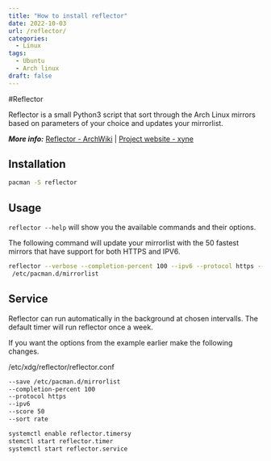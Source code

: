 ```yaml
---
title: "How to install reflector"
date: 2022-10-03
url: /reflector/
categories:
  - Linux
tags:
  - Ubuntu
  - Arch linux
draft: false
---
```

#Reflector


Reflector is a small Python3 script that sort through the Arch Linux mirrors based on parameters of your choice and updates your mirrorlist.

**_More info:_** [Reflector - ArchWiki](https://wiki.archlinux.org/index.php/Reflector) | [Project website - xyne](https://xyne.archlinux.ca/projects/reflector/)

## Installation
```bash
pacman -S reflector
```

## Usage

`reflector --help` will show you the available commands and their options.

The following command will update your mirrorlist with the 50 fastest mirrors that have support for both HTTPS and IPV6.

```bash
reflector --verbose --completion-percent 100 --ipv6 --protocol https --score 50 --sort rate --save
 /etc/pacman.d/mirrorlist
```

## Service
Reflector can run automatically in the background at chosen intervalls. The default timer will run reflector once a week.

If you want the options from the example earlier make the following changes.

/etc/xdg/reflector/reflector.conf

```bash
--save /etc/pacman.d/mirrorlist
--completion-percent 100
--protocol https
--ipv6
--score 50
--sort rate
```

```bash
systemctl enable reflector.timersy
stemctl start reflector.timer
systemctl start reflector.service
```